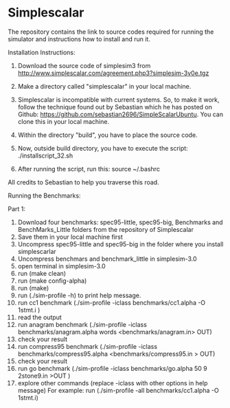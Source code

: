 # Simplescalar
The repository contains the link to source codes required for running the simulator and instructions how to install and run it.

Installation Instructions:

1) Download the source code of simplesim3 from http://www.simplescalar.com/agreement.php3?simplesim-3v0e.tgz

2) Make a directory called "simplescalar" in your local machine.

3) Simplescalar is incompatible with current systems. So, to make it work, follow the technique found out by Sebastian which he has posted on Github: https://github.com/sebastian2696/SimpleScalarUbuntu. You can clone this in your local machine.

4) Within the directory "build", you have to place the source code.

5) Now, outside build directory, you have to execute the script: ./installscript_32.sh

6) After running the script, run this: source ~/.bashrc

 All credits to Sebastian to help you traverse this road.
 
 Running the Benchmarks:

Part 1:

1) Download four benchmarks: spec95-little, spec95-big, Benchmarks and BenchMarks_Little folders from the repository of Simplescalar
2) Save them in your local machine first
3) Uncompress spec95-little and spec95-big in the folder where you install simplescarlar
4) Uncompress benchmars and benchmark_little in simplesim-3.0
5) open terminal in simplesim-3.0
6) run (make clean)
7) run (make config-alpha)
8) run (make)
9) run (./sim-profile -h) to print help message. 
10) run cc1 benchmark (./sim-profile -iclass benchmarks/cc1.alpha -O 1stmt.i ) 
11) read the output
12) run anagram benchmark (./sim-profile -iclass benchmarks/anagram.alpha words <benchmarks/anagram.in> OUT)
13) check your result
14) run compress95 benchmark (./sim-profile -iclass benchmarks/compress95.alpha <benchmarks/compress95.in > OUT)
15) check your result
16) run go benchmark (./sim-profile -iclass benchmarks/go.alpha 50 9 2stone9.in >OUT )
17) explore other commands (replace -iclass with other options in help message) 
    For example: run (./sim-profile -all benchmarks/cc1.alpha -O 1stmt.i)
    
    

 
 
